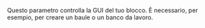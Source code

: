 Questo parametro controlla la GUI del tuo blocco. È necessario, per esempio, per creare un baule o un banco da lavoro.